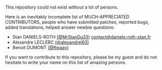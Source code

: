 This repository could not exist without a lot of persons.

Here is an inevitably incomplete list of MUCH-APPRECIATED CONTRIBUTORS,
people who have submitted patches, reported bugs, added translations, helped
answer newbie questions:

- Stan DANIELS-ROTH [(@MrStanDu33)](https://github.com/MrStanDu33) <contact@daniels-roth-stan.fr>
- Alexandre LECLERC [(@alexandrel63)](https://github.com/alexandrel63)
- Benoit DUMONT [(@Kwaay)](https://github.com/Kwaay)

If you want to contribute to this repository, please be my guest and do not
hesitate to write your name on this list of amazing persons.
